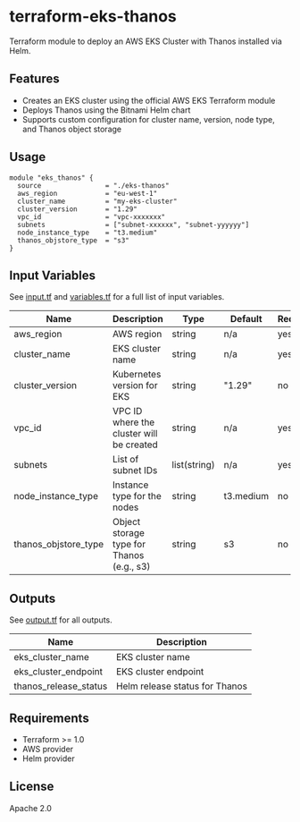 # terraform-eks-thanos

Terraform module to deploy an AWS EKS Cluster with Thanos installed via Helm.

## Features

- Creates an EKS cluster using the official AWS EKS Terraform module
- Deploys Thanos using the Bitnami Helm chart
- Supports custom configuration for cluster name, version, node type, and Thanos object storage

## Usage

```hcl
module "eks_thanos" {
  source                = "./eks-thanos"
  aws_region            = "eu-west-1"
  cluster_name          = "my-eks-cluster"
  cluster_version       = "1.29"
  vpc_id                = "vpc-xxxxxxx"
  subnets               = ["subnet-xxxxxx", "subnet-yyyyyy"]
  node_instance_type    = "t3.medium"
  thanos_objstore_type  = "s3"
}
```

## Input Variables

See [input.tf](./input.tf) and [variables.tf](./variables.tf) for a full list of input variables.

| Name                | Description                                 | Type          | Default     | Required |
|---------------------|---------------------------------------------|---------------|-------------|----------|
| aws_region          | AWS region                                  | string        | n/a         | yes      |
| cluster_name        | EKS cluster name                            | string        | n/a         | yes      |
| cluster_version     | Kubernetes version for EKS                  | string        | "1.29"      | no       |
| vpc_id              | VPC ID where the cluster will be created    | string        | n/a         | yes      |
| subnets             | List of subnet IDs                          | list(string)  | n/a         | yes      |
| node_instance_type  | Instance type for the nodes                 | string        | t3.medium   | no       |
| thanos_objstore_type| Object storage type for Thanos (e.g., s3)   | string        | s3          | no       |

## Outputs

See [output.tf](./output.tf) for all outputs.

| Name                  | Description                      |
|-----------------------|----------------------------------|
| eks_cluster_name      | EKS cluster name                 |
| eks_cluster_endpoint  | EKS cluster endpoint             |
| thanos_release_status | Helm release status for Thanos   |

## Requirements

- Terraform >= 1.0
- AWS provider
- Helm provider

## License

Apache 2.0
